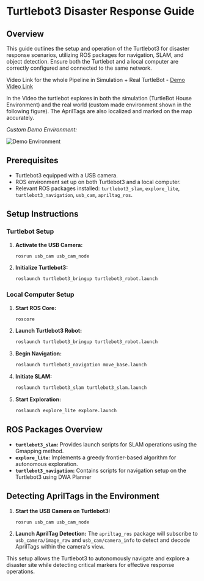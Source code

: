 # Turtlebot3 Disaster Response Guide

## Overview

This guide outlines the setup and operation of the Turtlebot3 for disaster response scenarios, utilizing ROS packages for navigation, SLAM, and object detection. Ensure both the Turtlebot and a local computer are correctly configured and connected to the same network.

Video Link for the whole Pipeline in Simulation + Real TurtleBot - [Demo Video Link](https://northeastern-my.sharepoint.com/:v:/g/personal/nallaguntla_h_northeastern_edu/EQyfsn_andxGnihdCObEl7IB3qCCX-qOz7gG8-DuO9IJ_A?xsdata=MDV8MDJ8ZG9rYW5pYS5zQG5vcnRoZWFzdGVybi5lZHV8MTRiNTE4ZWQ0OTBiNGZlOGVjYjIwOGRjNjI5Y2FiNzF8YThlZWMyODFhYWEzNGRhZWFjOWI5YTM5OGI5MjE1ZTd8MHwwfDYzODQ5MzY3MjIzMzA3MDI0MnxVbmtub3dufFRXRnBiR1pzYjNkOGV5SldJam9pTUM0d0xqQXdNREFpTENKUUlqb2lWMmx1TXpJaUxDSkJUaUk2SWsxaGFXd2lMQ0pYVkNJNk1uMD18MHx8fA%3d%3d&sdata=UE5rK2taMTRreDR0OUxJRWxaY0lYYjNYbWJWc1prc0E2dnZWMnRrQXVqYz0%3d)

In the Video the turtlebot explores in both the simulation (TurtleBot House Environment) and the real world (custom made environment shown in the following figure). The AprilTags are also localized and marked on the map accurately.

*Custom Demo Environment:*
   
![Demo Environment](https://github.com/Srijan221/EECE5550_Final_Project/assets/69648635/bc8500b7-c6bb-4aff-bbe2-c802f22933d0)


## Prerequisites

- Turtlebot3 equipped with a USB camera.
- ROS environment set up on both Turtlebot3 and a local computer.
- Relevant ROS packages installed: `turtlebot3_slam`, `explore_lite`, `turtlebot3_navigation`, `usb_cam`, `apriltag_ros`.

## Setup Instructions

### Turtlebot Setup

1. **Activate the USB Camera:**
   ```bash
   rosrun usb_cam usb_cam_node
   ```

2. **Initialize Turtlebot3:**
   ```bash
   roslaunch turtlebot3_bringup turtlebot3_robot.launch
   ```

### Local Computer Setup

1. **Start ROS Core:**
   ```bash
   roscore
   ```

2. **Launch Turtlebot3 Robot:**
   ```bash
   roslaunch turtlebot3_bringup turtlebot3_robot.launch
   ```

3. **Begin Navigation:**
   ```bash
   roslaunch turtlebot3_navigation move_base.launch
   ```

4. **Initiate SLAM:**
   ```bash
   roslaunch turtlebot3_slam turtlebot3_slam.launch
   ```

5. **Start Exploration:**
   ```bash
   roslaunch explore_lite explore.launch
   ```

## ROS Packages Overview

- **`turtlebot3_slam`:** Provides launch scripts for SLAM operations using the Gmapping method.
- **`explore_lite`:** Implements a greedy frontier-based algorithm for autonomous exploration.
- **`turtlebot3_navigation`:** Contains scripts for navigation setup on the Turtlebot3 using DWA Planner

## Detecting AprilTags in the Environment

1. **Start the USB Camera on Turtlebot3:**
   ```bash
   rosrun usb_cam usb_cam_node
   ```

2. **Launch AprilTag Detection:**
   The `apriltag_ros` package will subscribe to `usb_camera/image_raw` and `usb_cam/camera_info` to detect and decode AprilTags within the camera's view.

This setup allows the Turtlebot3 to autonomously navigate and explore a disaster site while detecting critical markers for effective response operations.


